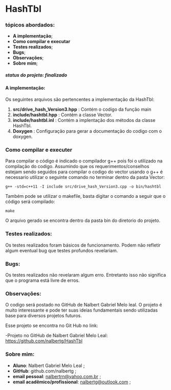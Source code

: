 # HashTbl

### tópicos abordados:  
  
- **A implementação**;
- **Como compilar e executar**
- **Testes realizados**;
- **Bugs**;
- **Observações**;
- **Sobre mim**;

##### status do projeto: **finalizado**  
    
   
#### A implementação:  
  
  Os seguintes arquivos são pertencentes a implementação da HashTbl:
  
  1) **src/drive_hash_Version3.hpp** : Contém o codigo da função main
  2) **include/hashtbl.hpp** :  Contém a classe Vector.
  3) **include/hashtbl.inl** : Contém a implentação dos métodos da classe HashTbl.
  4) **Doxygen** :  Configuração para gerar a documentação do codigo com o doxygen.
  
### Como compilar e executer
  Para compilar o código é indicado o compilador g++ pois foi o utilizado na compilação do codigo.
  Assumindo que os requerimentos/conselhos estejam sendo seguidos para compilar o codigo do vector usando o g++ é necessario utilizar o seguinte comando no terminar dentro da pasta Vector:
  
    g++ -std=c++11 -I include src/drive_hash_Version3.cpp -o bin/hashtbl
  
  Também pode se utilizar o makefile, basta digitar o comando a seguir que o código será compilado:
  
    make
  
  O arquivo gerado se encontra dentro da pasta bin do diretorio do projeto.
### Testes realizados:
  
  Os testes realizados foram básicos de funcionamento. Podem não refletir algum eventual bug que testes profundos revelariam.
    
### Bugs:
  
  Os testes realizados não revelaram algum erro. Entretanto isso não significa que o programa está livre de erros.

### Observações:

  O codigo será postado no GitHub de Nalbert Gabriel Melo leal. O projeto é muito interessante e pode ter suas ideias fundamentais sendo utilizadas base para diversos projetos futuros.

  Esse projeto se encontra no Git Hub no link:  
  
  -Projeto no GitHub de Nalbert Gabriel Melo Leal:  
   https://github.com/nalbertg/HashTbl


### Sobre mim:
    
- **Aluno**: Nalbert Gabriel Melo Leal ;
- **GitHub**: github.com/nalbertg  ;
- **email pessoal**: nalbertrn@yahoo.com.br ;
- **email acadêmico/profissional**: nalbertg@outlook.com ;  
    
  